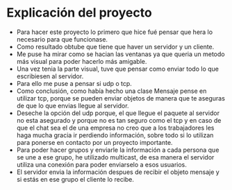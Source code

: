 # Explicación del proyecto
- Para hacer este proyecto lo primero que hice fué pensar que hera lo necesario para que funcionase.
- Como resultado obtube que tiene que haver un servidor y un cliente.
- Me puse ha mirar como se hacian las ventanas ya que queria un metodo más visual para poder hacerlo más amigable.
- Una vez tenia la parte visual, tuve que pensar como enviar todo lo que escribiesen al servidor.
- Para ello me puse a pensar si udp o tcp.
- Como conclusión, como había hecho una clase Mensaje pense en utilizar tcp, porque se pueden enviar objetos de manera 
que te aseguras de que lo que envias llegue al servidor.
- Deseche la opción del udp porque, el que llegue el paquete al servidor no esta asegurado y porque no es tan seguro como
el tcp y en caso de que el chat sea el de una empresa no creo que a los trabajadores les haga mucha gracia ir perdiendo 
información, sobre todo si lo utilizan para ponerse en contacto por un proyecto importante.
- Para poder hacer grupos y enviarle la información a cada persona que se une a ese grupo, he utilizado multicast, 
de esa manera el servidor utiliza una conexión para poder enviarselo a esos usuarios.
- El servidor envia la información despues de recibir el objeto mensaje y si estás en ese grupo el cliente lo recibe.
